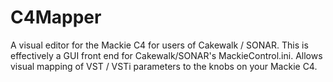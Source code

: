 # C4Mapper
A visual editor for the Mackie C4 for users of Cakewalk / SONAR. This is effectively a GUI front end for Cakewalk/SONAR's MackieControl.ini. Allows visual mapping of VST / VSTi parameters to the knobs on your Mackie C4.
